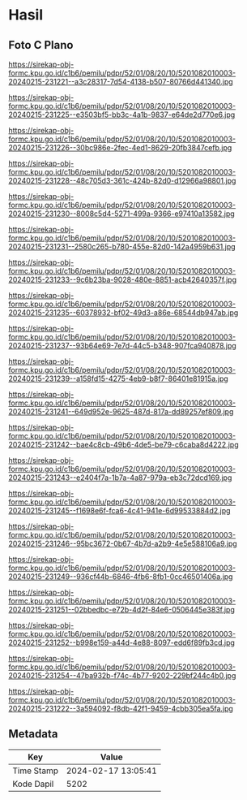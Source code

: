# Hasil

## Foto C Plano

https://sirekap-obj-formc.kpu.go.id/c1b6/pemilu/pdpr/52/01/08/20/10/5201082010003-20240215-231221--a3c28317-7d54-4138-b507-80766d441340.jpg

https://sirekap-obj-formc.kpu.go.id/c1b6/pemilu/pdpr/52/01/08/20/10/5201082010003-20240215-231225--e3503bf5-bb3c-4a1b-9837-e64de2d770e6.jpg

https://sirekap-obj-formc.kpu.go.id/c1b6/pemilu/pdpr/52/01/08/20/10/5201082010003-20240215-231226--30bc986e-2fec-4ed1-8629-20fb3847cefb.jpg

https://sirekap-obj-formc.kpu.go.id/c1b6/pemilu/pdpr/52/01/08/20/10/5201082010003-20240215-231228--48c705d3-361c-424b-82d0-d12966a98801.jpg

https://sirekap-obj-formc.kpu.go.id/c1b6/pemilu/pdpr/52/01/08/20/10/5201082010003-20240215-231230--8008c5d4-5271-499a-9366-e97410a13582.jpg

https://sirekap-obj-formc.kpu.go.id/c1b6/pemilu/pdpr/52/01/08/20/10/5201082010003-20240215-231231--2580c265-b780-455e-82d0-142a4959b631.jpg

https://sirekap-obj-formc.kpu.go.id/c1b6/pemilu/pdpr/52/01/08/20/10/5201082010003-20240215-231233--9c6b23ba-9028-480e-8851-acb42640357f.jpg

https://sirekap-obj-formc.kpu.go.id/c1b6/pemilu/pdpr/52/01/08/20/10/5201082010003-20240215-231235--60378932-bf02-49d3-a86e-68544db947ab.jpg

https://sirekap-obj-formc.kpu.go.id/c1b6/pemilu/pdpr/52/01/08/20/10/5201082010003-20240215-231237--93b64e69-7e7d-44c5-b348-907fca940878.jpg

https://sirekap-obj-formc.kpu.go.id/c1b6/pemilu/pdpr/52/01/08/20/10/5201082010003-20240215-231239--a158fd15-4275-4eb9-b8f7-86401e81915a.jpg

https://sirekap-obj-formc.kpu.go.id/c1b6/pemilu/pdpr/52/01/08/20/10/5201082010003-20240215-231241--649d952e-9625-487d-817a-dd89257ef809.jpg

https://sirekap-obj-formc.kpu.go.id/c1b6/pemilu/pdpr/52/01/08/20/10/5201082010003-20240215-231242--bae4c8cb-49b6-4de5-be79-c6caba8d4222.jpg

https://sirekap-obj-formc.kpu.go.id/c1b6/pemilu/pdpr/52/01/08/20/10/5201082010003-20240215-231243--e2404f7a-1b7a-4a87-979a-eb3c72dcd169.jpg

https://sirekap-obj-formc.kpu.go.id/c1b6/pemilu/pdpr/52/01/08/20/10/5201082010003-20240215-231245--f1698e6f-fca6-4c41-941e-6d99533884d2.jpg

https://sirekap-obj-formc.kpu.go.id/c1b6/pemilu/pdpr/52/01/08/20/10/5201082010003-20240215-231246--95bc3672-0b67-4b7d-a2b9-4e5e588106a9.jpg

https://sirekap-obj-formc.kpu.go.id/c1b6/pemilu/pdpr/52/01/08/20/10/5201082010003-20240215-231249--936cf44b-6846-4fb6-8fb1-0cc46501406a.jpg

https://sirekap-obj-formc.kpu.go.id/c1b6/pemilu/pdpr/52/01/08/20/10/5201082010003-20240215-231251--02bbedbc-e72b-4d2f-84e6-0506445e383f.jpg

https://sirekap-obj-formc.kpu.go.id/c1b6/pemilu/pdpr/52/01/08/20/10/5201082010003-20240215-231252--b998e159-a44d-4e88-8097-edd6f89fb3cd.jpg

https://sirekap-obj-formc.kpu.go.id/c1b6/pemilu/pdpr/52/01/08/20/10/5201082010003-20240215-231254--47ba932b-f74c-4b77-9202-229bf244c4b0.jpg

https://sirekap-obj-formc.kpu.go.id/c1b6/pemilu/pdpr/52/01/08/20/10/5201082010003-20240215-231222--3a594092-f8db-42f1-9459-4cbb305ea5fa.jpg


## Metadata

| Key        | Value               |
| ---------- | ------------------- |
| Time Stamp | 2024-02-17 13:05:41 |
| Kode Dapil | 5202                |



